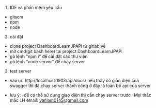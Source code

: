 1. IDE và phần mềm yêu cầu

- gitscm
- npm
- node

2. cài đặt

- clone project DashboardLearnJPAPI từ gitlab về
- mở cmd(git bash here) tại project DashboardLearnJPAPI
- gõ lệnh "npm i" để cài đặt các thư viện
- gõ lệnh "node server" để chạy server

3. test server

- vào url http://localhost:1903/api/docs/ nếu thấy có
  giao diện của swagger thì đã chạy server thành công
  ở đây là toàn bộ api của server

* lưu ý:
  -để có thể sử dụng giao diện thì cần chạy server trước
  -Mọi thắc mắc LH email: vanlam0145@gmail.com
